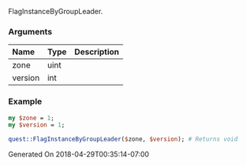 FlagInstanceByGroupLeader.
### Arguments
**Name**|**Type**|**Description**
:---|:---|:---
zone|uint|
version|int|

### Example

```perl
my $zone = 1;
my $version = 1;

quest::FlagInstanceByGroupLeader($zone, $version); # Returns void
```


Generated On 2018-04-29T00:35:14-07:00